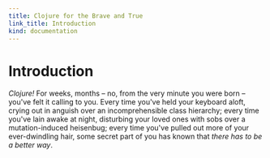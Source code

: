 ```yaml
--- 
title: Clojure for the Brave and True
link_title: Introduction
kind: documentation
---
```


# Introduction

*Clojure!* For weeks, months &ndash; no, from the very minute you were
born &ndash; you've felt it calling to you. Every time you've held
your keyboard aloft, crying out in anguish over an incomprehensible
class hierarchy; every time you've lain awake at night, disturbing
your loved ones with sobs over a mutation-induced heisenbug; every
time you've pulled out more of your ever-dwindling hair, some secret
part of you has known that *there has to be a better way*.


